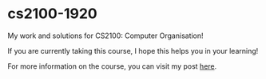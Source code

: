 # cs2100-1920

My work and solutions for CS2100: Computer Organisation!

If you are currently taking this course, I hope this helps you in your learning!

For more information on the course, you can visit my post [here](https://leeweimin.com/cs2100-computer-organisation/).
